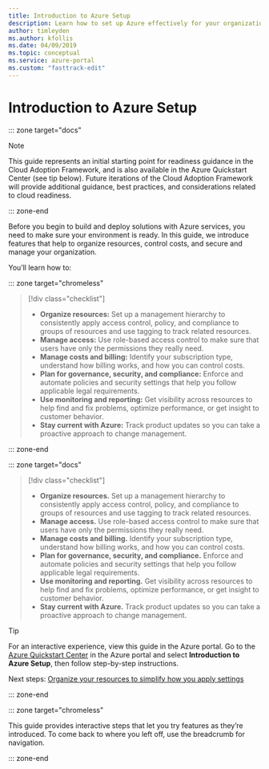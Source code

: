 ```yaml
---
title: Introduction to Azure Setup
description: Learn how to set up Azure effectively for your organization with step-by-step guidance.
author: timleyden
ms.author: kfollis
ms.date: 04/09/2019
ms.topic: conceptual
ms.service: azure-portal
ms.custom: "fasttrack-edit"
---
```


# Introduction to Azure Setup

::: zone target="docs"
> [!NOTE]
> This guide represents an initial starting point for readiness guidance in the Cloud Adoption Framework, and is also available in the Azure Quickstart Center (see tip below). Future iterations of the Cloud Adoption Framework will provide additional guidance, best practices, and considerations related to cloud readiness.
>
::: zone-end

Before you begin to build and deploy solutions with Azure services, you need to make sure your environment is ready. In this guide, we introduce features that help to organize resources, control costs, and secure and manage your organization.

You’ll learn how to:

::: zone target="chromeless"

> [!div class="checklist"]
>
> * **Organize resources:** Set up a management hierarchy to consistently apply access control, policy, and compliance to groups of resources and use tagging to track related resources.
> * **Manage access:** Use role-based access control to make sure that users have only the permissions they really need.
> * **Manage costs and billing:** Identify your subscription type, understand how billing works, and how you can control costs.
> * **Plan for governance, security, and compliance:** Enforce and automate policies and security settings that help you follow applicable legal requirements.
> * **Use monitoring and reporting:** Get visibility across resources to help find and fix problems, optimize performance, or get insight to customer behavior.
> * **Stay current with Azure:** Track product updates so you can take a proactive approach to change management.

::: zone-end

::: zone target="docs"

> [!div class="checklist"]
>
> * **Organize resources.** Set up a management hierarchy to consistently apply access control, policy, and compliance to groups of resources and use tagging to track related resources.
> * **Manage access.** Use role-based access control to make sure that users have only the permissions they really need.
> * **Manage costs and billing.** Identify your subscription type, understand how billing works, and how you can control costs.
> * **Plan for governance, security, and compliance.** Enforce and automate policies and security settings that help you follow applicable legal requirements.
> * **Use monitoring and reporting.** Get visibility across resources to help find and fix problems, optimize performance, or get insight to customer behavior.
> * **Stay current with Azure.** Track product updates so you can take a proactive approach to change management.

> [!TIP]
> For an interactive experience, view this guide in the Azure portal. Go to the [Azure Quickstart Center](https://portal.azure.com/?feature.quickstart=true#blade/Microsoft_Azure_Resources/QuickstartCenterBlade) in the Azure portal and select **Introduction to Azure Setup**, then follow step-by-step instructions.
>
>

Next steps: [Organize your resources to simplify how you apply settings](./organize-resources.md)

::: zone-end

::: zone target="chromeless"

This guide provides interactive steps that let you try features as they’re introduced. To come back to where you left off, use the breadcrumb for navigation.

::: zone-end
